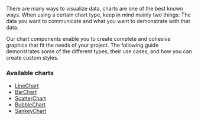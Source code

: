 There are many ways to visualize data, charts are one of the best known ways. When using a certain chart type, keep in mind mainly two things: The data you want to communicate and what you want to demonstrate with that data.

Our chart components enable you to create complete and cohesive graphics that fit the needs of your project. The following guide demonstrates some of the different types, their use cases, and how you can create custom styles.

### Available charts

- [LineChart](/#/Components/Charts/LineChart)
- [BarChart](/#/Components/Charts/BarChart)
- [ScatterChart](/#/Components/Charts/ScatterChart)
- [BubbleChart](/#/Components/Charts/BubbleChart)
- [SankeyChart](/#/Components/Charts/SankeyChart)